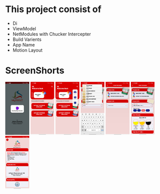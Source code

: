 # This project consist of
* Di
* ViewModel
* NetModules with Chucker Intercepter
* Build Varients
* App Name
* Motion Layout

# ScreenShorts
<img src="https://github.com/rsa-rajesh/myPaint/blob/main/screens/Screenshot_1.jpg" width="15%"></img>
<img src="https://github.com/rsa-rajesh/myPaint/blob/main/screens/Screenshot_2.jpg" width="15%"></img>
<img src="https://github.com/rsa-rajesh/myPaint/blob/main/screens/Screenshot_3.jpg" width="15%"></img>
<img src="https://github.com/rsa-rajesh/myPaint/blob/main/screens/Screenshot_4.jpg" width="15%"></img>
<img src="https://github.com/rsa-rajesh/myPaint/blob/main/screens/Screenshot_5.jpg" width="15%"></img>
<img src="https://github.com/rsa-rajesh/myPaint/blob/main/screens/Screenshot_7.jpg" width="15%"></img>
<img src="https://github.com/rsa-rajesh/myPaint/blob/main/screens/Screenshot_6.jpg" width="15%"></img>


